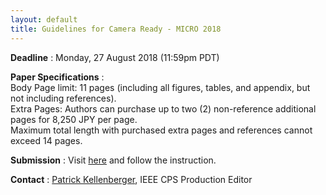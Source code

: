```yaml
---
layout: default
title: Guidelines for Camera Ready - MICRO 2018
---
```



**Deadline** : Monday, 27 August 2018 (11:59pm PDT)

**Paper Specifications** : <br>
 Body Page limit: 11 pages  (including all figures, tables, and appendix, but not including references).<br>
 Extra Pages: Authors can purchase up to two (2) non-reference additional pages for 8,250 JPY per page.<br> 
 Maximum total length with purchased extra pages and references cannot exceed 14 pages.<br>

**Submission** : Visit [here](https://ieeecps.org/#!/auth/login?ak=1&pid=2AUfzFNBkeIHbCWsYVk9A) and follow the instruction.

**Contact** : [Patrick Kellenberger](mailto:pkellenberger@computer.org), IEEE CPS Production Editor
